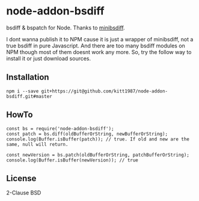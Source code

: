 # node-addon-bsdiff

bsdiff & bspatch for Node. Thanks to [minibsdiff](https://github.com/thoughtpolice/minibsdiff).

I dont wanna publish it to NPM cause it is just a wrapper of minibsdiff, not a true bsdiff in pure Javascript. And there are too many bsdiff modules on NPM though most of them doesnt work any more.
So, try the follow way to install it or just download sources.

## Installation

`npm i --save git+https://git@github.com/kitt1987/node-addon-bsdiff.git#master`

## HowTo
```
const bs = require('node-addon-bsdiff');
const patch = bs.diff(oldBufferOrString, newBufferOrString);
console.log(Buffer.isBuffer(patch)); // true. If old and new are the same, null will return.

const newVersion = bs.patch(oldBufferOrString, patchBufferOrString);
console.log(Buffer.isBuffer(newVersion)); // true
```

## License
2-Clause BSD